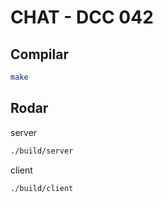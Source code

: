 # CHAT - DCC 042

## Compilar
```sh
make
```

## Rodar
server
```sh
./build/server
```

client
```sh
./build/client
```